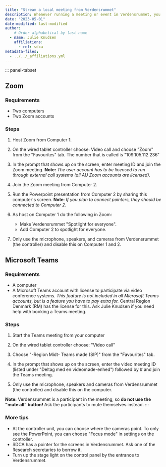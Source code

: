 ```yaml
---
title: "Stream a local meeting from Verdensrummet"
description: Whenever running a meeting or event in Verdensrummet, you can stream it if you want by using this guide.
date: "2023-05-01"
date-modified: last-modified
author:
    # Order alphabetical by last name
  - name: Julie Knudsen
    affiliations: 
      - ref: sdca
metadata-files: 
  - ../../_affiliations.yml
---
```


::: panel-tabset
## Zoom

### Requirements

-   Two computers
-   Two Zoom accounts

### Steps

1.  Host Zoom from Computer 1.

2.  On the wired tablet controller choose: Video call and choose "Zoom"
    from the "Favourites" tab. The number that is called is
    "109.105.112.236"

3.  In the prompt that shows up on the screen, enter meeting ID and join
    the Zoom meeting. **Note:** *The user account has to be licensed to
    run through external call systems (all AU Zoom accounts are
    licensed).*

4.  Join the Zoom meeting from Computer 2.

5.  Run the Powerpoint presentation from Computer 2 by sharing this
    computer's screen. **Note**: *If you plan to connect pointers, they
    should be connected to Computer 2.*

6.  As host on Computer 1 do the following in Zoom:

    -   Make Verdensrummet "Spotlight for everyone".
    -   Add Computer 2 to spotlight for everyone.

7.  Only use the microphone, speakers, and cameras from Verdensrummet
    (the controller) and disable this on Computer 1 and 2.

## Microsoft Teams

### Requirements

-	A computer
-	A Microsoft Teams account with license to participate via video conference systems. *This feature is not included in all Microsoft Teams accounts, but is a feature you have to pay extra for.* Central Region Denmark (RM) has the license for this. Ask Julie Knudsen if you need help with booking a Teams meeting.

### Steps

1.	Start the Teams meeting from your computer

3.	On the wired tablet controller choose: "Video call"

4.	Choose "-Region Midt- Teams møde (SIP)" from the "Favourites" tab.

5.	In the prompt that shows up on the screen, enter the video meeting ID (listed under "Deltag med en videomøde-enhed") followed by # and join the Teams meeting.

6.	Only use the microphone, speakers and cameras from Verdensrummet (the controller) and disable this on the computer.

**Note:** Verdensrummet is a participant in the meeting, so **do not use the "mute all" button!** Ask the participants to mute themselves instead.
:::

### More tips

- At the controller unit, you can choose where the cameras point. To
    only see the PowerPoint, you can choose "Focus mode" in settings on
    the controller.
- SDCA has a pointer for the screens in Verdensrummet. Ask one of the Research secretaries to borrow it.
- Turn up the stage light on the control panel by the entrance to Verdensrummet.

